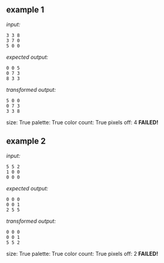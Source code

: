
## example 1
*input:*
```
3 3 8
3 7 0
5 0 0
```
*expected output:*
```
0 0 5
0 7 3
8 3 3
```
*transformed output:*
```
5 0 0
0 7 3
3 3 8
```
size: True
palette: True
color count: True
pixels off: 4
**FAILED!**

## example 2
*input:*
```
5 5 2
1 0 0
0 0 0
```
*expected output:*
```
0 0 0
0 0 1
2 5 5
```
*transformed output:*
```
0 0 0
0 0 1
5 5 2
```
size: True
palette: True
color count: True
pixels off: 2
**FAILED!**
